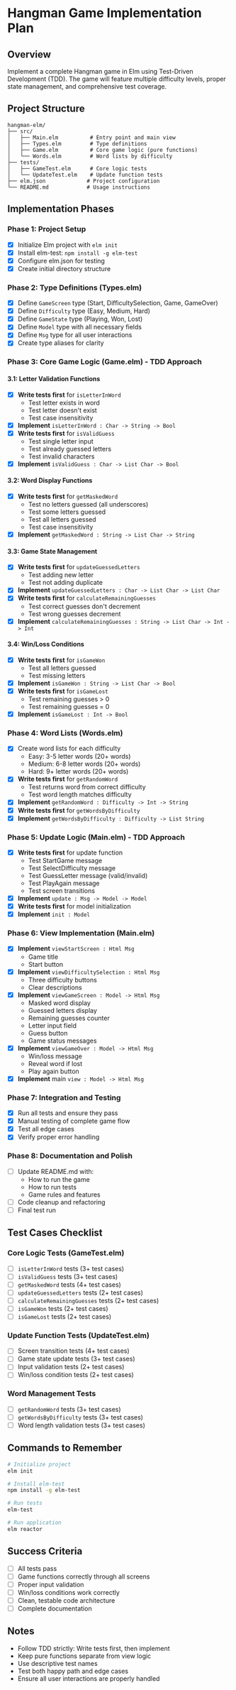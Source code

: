 # Hangman Game Implementation Plan

## Overview
Implement a complete Hangman game in Elm using Test-Driven Development (TDD). The game will feature multiple difficulty levels, proper state management, and comprehensive test coverage.

## Project Structure
```
hangman-elm/
├── src/
│   ├── Main.elm          # Entry point and main view
│   ├── Types.elm         # Type definitions
│   ├── Game.elm          # Core game logic (pure functions)
│   └── Words.elm         # Word lists by difficulty
├── tests/
│   ├── GameTest.elm      # Core logic tests
│   └── UpdateTest.elm    # Update function tests
├── elm.json             # Project configuration
└── README.md            # Usage instructions
```

## Implementation Phases

### Phase 1: Project Setup
- [x] Initialize Elm project with `elm init`
- [x] Install elm-test: `npm install -g elm-test`
- [x] Configure elm.json for testing
- [x] Create initial directory structure

### Phase 2: Type Definitions (Types.elm)
- [x] Define `GameScreen` type (Start, DifficultySelection, Game, GameOver)
- [x] Define `Difficulty` type (Easy, Medium, Hard)
- [x] Define `GameState` type (Playing, Won, Lost)
- [x] Define `Model` type with all necessary fields
- [x] Define `Msg` type for all user interactions
- [x] Create type aliases for clarity

### Phase 3: Core Game Logic (Game.elm) - TDD Approach

#### 3.1: Letter Validation Functions
- [x] **Write tests first** for `isLetterInWord`
  - Test letter exists in word
  - Test letter doesn't exist
  - Test case insensitivity
- [x] **Implement** `isLetterInWord : Char -> String -> Bool`
- [x] **Write tests first** for `isValidGuess`
  - Test single letter input
  - Test already guessed letters
  - Test invalid characters
- [x] **Implement** `isValidGuess : Char -> List Char -> Bool`

#### 3.2: Word Display Functions
- [x] **Write tests first** for `getMaskedWord`
  - Test no letters guessed (all underscores)
  - Test some letters guessed
  - Test all letters guessed
  - Test case insensitivity
- [x] **Implement** `getMaskedWord : String -> List Char -> String`

#### 3.3: Game State Management
- [x] **Write tests first** for `updateGuessedLetters`
  - Test adding new letter
  - Test not adding duplicate
- [x] **Implement** `updateGuessedLetters : Char -> List Char -> List Char`
- [x] **Write tests first** for `calculateRemainingGuesses`
  - Test correct guesses don't decrement
  - Test wrong guesses decrement
- [x] **Implement** `calculateRemainingGuesses : String -> List Char -> Int -> Int`

#### 3.4: Win/Loss Conditions
- [x] **Write tests first** for `isGameWon`
  - Test all letters guessed
  - Test missing letters
- [x] **Implement** `isGameWon : String -> List Char -> Bool`
- [x] **Write tests first** for `isGameLost`
  - Test remaining guesses > 0
  - Test remaining guesses = 0
- [x] **Implement** `isGameLost : Int -> Bool`

### Phase 4: Word Lists (Words.elm)
- [x] Create word lists for each difficulty
  - Easy: 3-5 letter words (20+ words)
  - Medium: 6-8 letter words (20+ words)
  - Hard: 9+ letter words (20+ words)
- [x] **Write tests first** for `getRandomWord`
  - Test returns word from correct difficulty
  - Test word length matches difficulty
- [x] **Implement** `getRandomWord : Difficulty -> Int -> String`
- [x] **Write tests first** for `getWordsByDifficulty`
- [x] **Implement** `getWordsByDifficulty : Difficulty -> List String`

### Phase 5: Update Logic (Main.elm) - TDD Approach
- [x] **Write tests first** for update function
  - Test StartGame message
  - Test SelectDifficulty message
  - Test GuessLetter message (valid/invalid)
  - Test PlayAgain message
  - Test screen transitions
- [x] **Implement** `update : Msg -> Model -> Model`
- [x] **Write tests first** for model initialization
- [x] **Implement** `init : Model`

### Phase 6: View Implementation (Main.elm)
- [x] **Implement** `viewStartScreen : Html Msg`
  - Game title
  - Start button
- [x] **Implement** `viewDifficultySelection : Html Msg`
  - Three difficulty buttons
  - Clear descriptions
- [x] **Implement** `viewGameScreen : Model -> Html Msg`
  - Masked word display
  - Guessed letters display
  - Remaining guesses counter
  - Letter input field
  - Guess button
  - Game status messages
- [x] **Implement** `viewGameOver : Model -> Html Msg`
  - Win/loss message
  - Reveal word if lost
  - Play again button
- [x] **Implement** main `view : Model -> Html Msg`

### Phase 7: Integration and Testing
- [x] Run all tests and ensure they pass
- [x] Manual testing of complete game flow
- [x] Test all edge cases
- [x] Verify proper error handling

### Phase 8: Documentation and Polish
- [ ] Update README.md with:
  - How to run the game
  - How to run tests
  - Game rules and features
- [ ] Code cleanup and refactoring
- [ ] Final test run

## Test Cases Checklist

### Core Logic Tests (GameTest.elm)
- [ ] `isLetterInWord` tests (3+ test cases)
- [ ] `isValidGuess` tests (3+ test cases)
- [ ] `getMaskedWord` tests (4+ test cases)
- [ ] `updateGuessedLetters` tests (2+ test cases)
- [ ] `calculateRemainingGuesses` tests (2+ test cases)
- [ ] `isGameWon` tests (2+ test cases)
- [ ] `isGameLost` tests (2+ test cases)

### Update Function Tests (UpdateTest.elm)
- [ ] Screen transition tests (4+ test cases)
- [ ] Game state update tests (3+ test cases)
- [ ] Input validation tests (2+ test cases)
- [ ] Win/loss condition tests (2+ test cases)

### Word Management Tests
- [ ] `getRandomWord` tests (3+ test cases)
- [ ] `getWordsByDifficulty` tests (3+ test cases)
- [ ] Word length validation tests (3+ test cases)

## Commands to Remember
```bash
# Initialize project
elm init

# Install elm-test
npm install -g elm-test

# Run tests
elm-test

# Run application
elm reactor
```

## Success Criteria
- [ ] All tests pass
- [ ] Game functions correctly through all screens
- [ ] Proper input validation
- [ ] Win/loss conditions work correctly
- [ ] Clean, testable code architecture
- [ ] Complete documentation

## Notes
- Follow TDD strictly: Write tests first, then implement
- Keep pure functions separate from view logic
- Use descriptive test names
- Test both happy path and edge cases
- Ensure all user interactions are properly handled